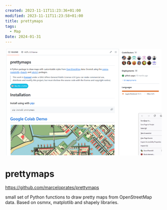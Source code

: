 ```yaml
---
created: 2023-11-11T11:23:36+01:00
modified: 2023-11-11T11:23:58+01:00
title: prettymaps
tags:
  - Map
Date: 2024-01-31
---
```


![](_asset/2023-11-11_prettymaps_image_1.png)


# prettymaps

https://github.com/marceloprates/prettymaps

 small set of Python functions to draw pretty maps from OpenStreetMap data. Based on osmnx, matplotlib and shapely libraries.


